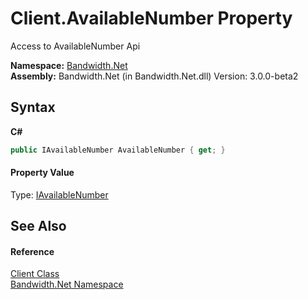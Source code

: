 ﻿# Client.AvailableNumber Property 
 

Access to AvailableNumber Api

**Namespace:**&nbsp;<a href ="N_Bandwidth_Net.md">Bandwidth.Net</a><br />**Assembly:**&nbsp;Bandwidth.Net (in Bandwidth.Net.dll) Version: 3.0.0-beta2

## Syntax

**C#**<br />
``` C#
public IAvailableNumber AvailableNumber { get; }
```


#### Property Value
Type: <a href ="T_Bandwidth_Net_Api_IAvailableNumber.md">IAvailableNumber</a>

## See Also


#### Reference
<a href ="T_Bandwidth_Net_Client.md">Client Class</a><br /><a href ="N_Bandwidth_Net.md">Bandwidth.Net Namespace</a><br />